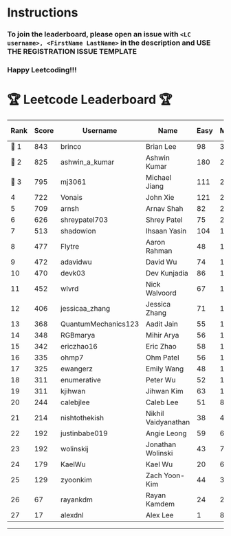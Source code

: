 # Instructions
### To join the leaderboard, please open an issue with `<LC username>, <FirstName LastName>` in the description and USE THE REGISTRATION ISSUE TEMPLATE
### Happy Leetcoding!!!


# 🏆 Leetcode Leaderboard 🏆

| Rank | Score | Username       | Name | Easy | Medium | Hard | Problems Solved |
|------|----------------|-----------------|-------------------|--------------|--------------|--------------|--------------|
| 🥇 1 | 843 | brinco | Brian Lee | 98 | 305 | 45 | 448 |
| 🥈 2 | 825 | ashwin_a_kumar | Ashwin Kumar | 180 | 288 | 23 | 491 |
| 🥉 3 | 795 | mj3061 | Michael Jiang | 111 | 276 | 44 | 431 |
| 4 | 722 | Vonais | John Xie | 121 | 248 | 35 | 404 |
| 5 | 709 | arnsh | Arnav Shah | 82 | 231 | 55 | 368 |
| 6 | 626 | shreypatel703 | Shrey Patel | 75 | 232 | 29 | 336 |
| 7 | 513 | shadowion | Ihsaan Yasin | 104 | 173 | 21 | 298 |
| 8 | 477 | Flytre | Aaron Rahman | 48 | 153 | 41 | 242 |
| 9 | 472 | adavidwu | David Wu | 74 | 157 | 28 | 259 |
| 10 | 470 | devk03 | Dev Kunjadia | 86 | 177 | 10 | 273 |
| 11 | 452 | wlvrd | Nick Walvoord | 67 | 170 | 15 | 252 |
| 12 | 406 | jessicaa_zhang | Jessica Zhang | 71 | 142 | 17 | 230 |
| 13 | 368 | QuantumMechanics123 | Aadit Jain | 55 | 131 | 17 | 203 |
| 14 | 348 | RGBmarya | Mihir Arya | 56 | 113 | 22 | 191 |
| 15 | 342 | ericzhao16 | Eric Zhao | 58 | 127 | 10 | 195 |
| 16 | 335 | ohmp7 | Ohm Patel | 56 | 123 | 11 | 190 |
| 17 | 325 | ewangerz | Emily Wang | 48 | 110 | 19 | 177 |
| 18 | 311 | enumerative | Peter Wu | 52 | 110 | 13 | 175 |
| 19 | 311 | kjihwan | Jihwan Kim | 63 | 103 | 14 | 180 |
| 20 | 244 | calebjlee | Caleb Lee | 51 | 83 | 9 | 143 |
| 21 | 214 | nishtothekish | Nikhil Vaidyanathan | 38 | 40 | 32 | 110 |
| 22 | 192 | justinbabe019 | Angie Leong | 59 | 62 | 3 | 124 |
| 23 | 192 | wolinskij | Jonathan Wolinski | 43 | 70 | 3 | 116 |
| 24 | 179 | KaelWu | Kael Wu | 20 | 66 | 9 | 95 |
| 25 | 129 | zyoonkim | Zach Yoon-Kim | 44 | 35 | 5 | 84 |
| 26 | 67 | rayankdm | Rayan Kamdem | 24 | 20 | 1 | 45 |
| 27 | 17 | alexdnl | Alex Lee | 1 | 8 | 0 | 9 |
---